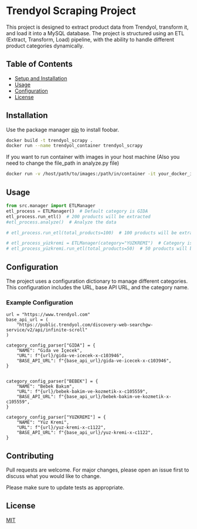 # Trendyol Scraping Project

This project is designed to extract product data from Trendyol, transform it, and load it into a MySQL database. The project is structured using an ETL (Extract, Transform, Load) pipeline, with the ability to handle different product categories dynamically.

## Table of Contents
- [Setup and Installation](#setup-and-installation)
- [Usage](#usage)
- [Configuration](#configuration)
- [License](#license)

## Installation

Use the package manager [pip](https://pip.pypa.io/en/stable/) to install foobar.

```bash
docker build -t trendyol_scrapy .
docker run --name trendyol_container trendyol_scrapy
```
If you want to run container with images in your host machine (Also you need to change the file_path in analyze.py file)
```bash
docker run -v /host/path/to/images:/path/in/container -it your_docker_image
```



## Usage

```python
from src.manager import ETLManager
etl_process = ETLManager()  # Default category is GIDA
etl_process.run_etl()  # 200 products will be extracted
#etl_process.analyze()  # Analyze the data

# etl_process.run_etl(total_products=100)  # 100 products will be extracted

# etl_process_yüzkremi = ETLManager(category="YUZKREMI")  # Category is Yüz Kremi
# etl_process_yüzkremi.run_etl(total_products=50)  # 50 products will be extracted
```

## Configuration
The project uses a configuration dictionary to manage different categories. This configuration includes the URL, base API URL, and the category name.
### Example Configuration
```
url = "https://www.trendyol.com"
base_api_url = (
    "https://public.trendyol.com/discovery-web-searchgw-service/v2/api/infinite-scroll"
)

category_config_parser["GIDA"] = {
    "NAME": "Gıda ve İçecek",
    "URL": f"{url}/gida-ve-icecek-x-c103946",
    "BASE_API_URL": f"{base_api_url}/gida-ve-icecek-x-c103946",
}


category_config_parser["BEBEK"] = {
    "NAME": "Bebek Bakım",
    "URL": f"{url}/bebek-bakim-ve-kozmetik-x-c105559",
    "BASE_API_URL": f"{base_api_url}/bebek-bakim-ve-kozmetik-x-c105559",
}

category_config_parser["YUZKREMI"] = {
    "NAME": "Yüz Kremi",
    "URL": f"{url}/yuz-kremi-x-c1122",
    "BASE_API_URL": f"{base_api_url}/yuz-kremi-x-c1122",
}

```



## Contributing

Pull requests are welcome. For major changes, please open an issue first
to discuss what you would like to change.

Please make sure to update tests as appropriate.

## License

[MIT](https://choosealicense.com/licenses/mit/)
